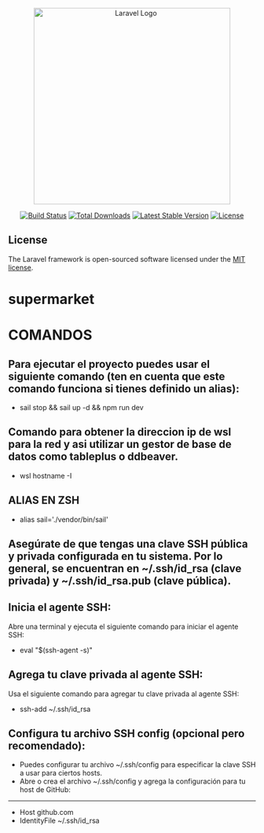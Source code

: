 <p align="center"><a href="https://laravel.com" target="_blank"><img src="https://raw.githubusercontent.com/laravel/art/master/logo-lockup/5%20SVG/2%20CMYK/1%20Full%20Color/laravel-logolockup-cmyk-red.svg" width="400" alt="Laravel Logo"></a></p>

<p align="center">
<a href="https://github.com/laravel/framework/actions"><img src="https://github.com/laravel/framework/workflows/tests/badge.svg" alt="Build Status"></a>
<a href="https://packagist.org/packages/laravel/framework"><img src="https://img.shields.io/packagist/dt/laravel/framework" alt="Total Downloads"></a>
<a href="https://packagist.org/packages/laravel/framework"><img src="https://img.shields.io/packagist/v/laravel/framework" alt="Latest Stable Version"></a>
<a href="https://packagist.org/packages/laravel/framework"><img src="https://img.shields.io/packagist/l/laravel/framework" alt="License"></a>
</p>


## License

The Laravel framework is open-sourced software licensed under the [MIT license](https://opensource.org/licenses/MIT).
# supermarket


# COMANDOS
## Para ejecutar el proyecto puedes usar el siguiente comando (ten en cuenta que este comando funciona si tienes definido un alias):
- sail stop && sail up -d && npm run dev

## Comando para obtener la direccion ip de wsl para la red y asi utilizar un gestor de base de datos como tableplus o ddbeaver.
- wsl hostname -I

## ALIAS EN ZSH
- alias sail='./vendor/bin/sail'


## Asegúrate de que tengas una clave SSH pública y privada configurada en tu sistema. Por lo general, se encuentran en ~/.ssh/id_rsa (clave privada) y ~/.ssh/id_rsa.pub (clave pública).
## Inicia el agente SSH:
Abre una terminal y ejecuta el siguiente comando para iniciar el agente SSH:
- eval "$(ssh-agent -s)"
## Agrega tu clave privada al agente SSH:
Usa el siguiente comando para agregar tu clave privada al agente SSH:
- ssh-add ~/.ssh/id_rsa
## Configura tu archivo SSH config (opcional pero recomendado):
- Puedes configurar tu archivo ~/.ssh/config para especificar la clave SSH a usar para ciertos hosts.
- Abre o crea el archivo ~/.ssh/config y agrega la configuración para tu host de GitHub:
---
- Host github.com
-  IdentityFile ~/.ssh/id_rsa